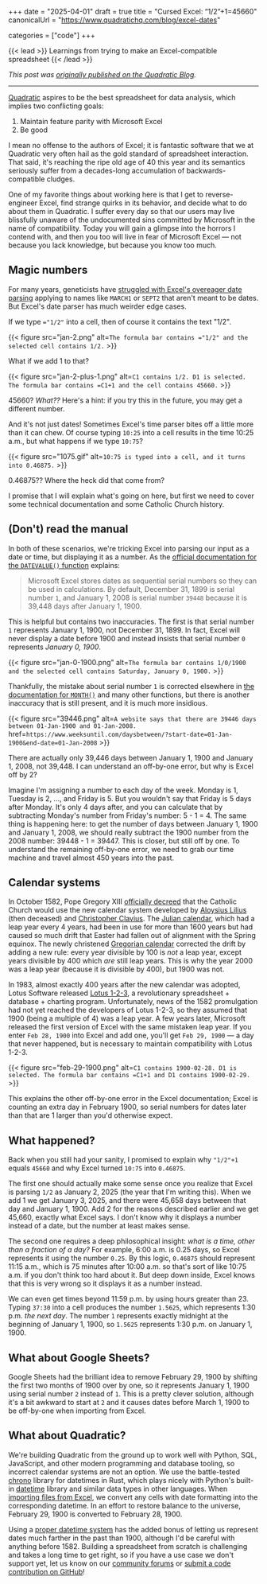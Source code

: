 +++
date = "2025-04-01"
draft = true
title = "Cursed Excel: “1/2”+1=45660"
canonicalUrl = "https://www.quadratichq.com/blog/excel-dates"

categories = ["code"]
+++

{{< lead >}}
Learnings from trying to make an Excel-compatible spreadsheet
{{< /lead >}}

<!--more-->

_This post was [originally published on the Quadratic Blog](https://example.com/)._

---

[Quadratic](https://www.quadratichq.com/) aspires to be the best spreadsheet for data analysis, which implies two conflicting goals:

1. Maintain feature parity with Microsoft Excel
2. Be good

I mean no offense to the authors of Excel; it is fantastic software that we at Quadratic very often hail as the gold standard of spreadsheet interaction. That said, it's reaching the ripe old age of 40 this year and its semantics seriously suffer from a decades-long accumulation of backwards-compatible cludges.

One of my favorite things about working here is that I get to reverse-engineer Excel, find strange quirks in its behavior, and decide what to do about them in Quadratic. I suffer every day so that our users may live blissfully unaware of the undocumented sins committed by Microsoft in the name of compatibility. Today you will gain a glimpse into the horrors I contend with, and then you too will live in fear of Microsoft Excel — not because you lack knowledge, but because you know too much.

## Magic numbers

For many years, geneticists have [struggled with Excel's overeager date parsing](https://en.wikipedia.org/wiki/Microsoft_Excel#Conversion_problems) applying to names like `MARCH1` or `SEPT2` that aren't meant to be dates. But Excel's date parser has much weirder edge cases.

If we type `="1/2"` into a cell, then of course it contains the text "1/2".

{{< figure
    src="jan-2.png"
    alt=`The formula bar contains ="1/2" and the selected cell contains 1/2.` >}}

What if we add 1 to that?

{{< figure
    src="jan-2-plus-1.png"
    alt=`C1 contains 1/2. D1 is selected. The formula bar contains =C1+1 and the cell contains 45660.` >}}

45660? _What??_ Here's a hint: if you try this in the future, you may get a different number.

And it's not just dates! Sometimes Excel's time parser bites off a little more than it can chew. Of course typing `10:25` into a cell results in the time <span class="yellow">10:25 a.m.</span>, but what happens if we type `10:75`?

{{< figure
    src="1075.gif"
    alt=`10:75 is typed into a cell, and it turns into 0.46875.` >}}

0.46875?? Where the heck did that come from?

I promise that I will explain what's going on here, but first we need to cover some technical documentation and some Catholic Church history.

## (Don't) read the manual

In both of these scenarios, we're tricking Excel into parsing our input as a date or time, but displaying it as a number. As the [official documentation for the `DATEVALUE()` function](https://support.microsoft.com/en-us/office/datevalue-function-04218f74-795c-4330-9191-e7ccbe0424a8) explains:

> Microsoft Excel stores dates as sequential serial numbers so they can be used in calculations. By default, <span class="green">December 31, 1899</span> is serial number `1`, and <span class="green">January 1, 2008</span> is serial number `39448` because it is 39,448 days after <span class="green">January 1, 1900</span>.

This is helpful but contains two inaccuracies. The first is that serial number `1` represents <span class="green">January 1, 1900</span>, not <span class="green">December 31, 1899</span>. In fact, Excel will never display a date before 1900 and instead insists that serial number `0` represents _<span class="green">January 0, 1900</span>_.

{{< figure
    src="jan-0-1900.png"
    alt=`The formula bar contains 1/0/1900 and the selected cell contains Saturday, January 0, 1900.` >}}

Thankfully, the mistake about serial number `1` is corrected elsewhere in [the documentation for `MONTH()`](https://support.microsoft.com/en-us/office/month-function-579a2881-199b-48b2-ab90-ddba0eba86e8) and many other functions, but there is another inaccuracy that is still present, and it is much more insidious.

{{< figure
    src="39446.png"
    alt=`A website says that there are 39446 days between 01-Jan-1900 and 01-Jan-2008.`
    href=`https://www.weeksuntil.com/daysbetween/?start-date=01-Jan-1900&end-date=01-Jan-2008` >}}

There are actually only 39,44<span class="red">6</span> days between <span class="green">January 1, 1900</span> and <span class="green">January 1, 2008</span>, not 39,44<span class="red">8</span>. I can understand an off-by-one error, but why is Excel off by 2?

Imagine I'm assigning a number to each day of the week. Monday is 1, Tuesday is 2, ..., and Friday is 5. But you wouldn't say that Friday is 5 days after Monday. It's only 4 days after, and you can calculate that by subtracting Monday's number from Friday's number: 5 - 1 = 4. The same thing is happening here: to get the number of days between <span class="green">January 1, 1900</span> and <span class="green">January 1, 2008</span>, we should really subtract the 1900 number from the 2008 number: 39448 - 1 = 3944<span class="red">7</span>. This is closer, but still off by one. To understand the remaining off-by-one error, we need to grab our time machine and travel almost 450 years into the past.

## Calendar systems

In October 1582, Pope Gregory XIII [officially decreed](https://en.wikipedia.org/wiki/Pope_Gregory_XIII#The_Gregorian_calendar) that the Catholic Church would use the new calendar system developed by [Aloysius Lilius](https://en.wikipedia.org/wiki/Aloysius_Lilius) (then deceased) and [Christopher Clavius](https://en.wikipedia.org/wiki/Christopher_Clavius). The [Julian calendar](https://en.wikipedia.org/wiki/Julian_calendar), which had a leap year every 4 years, had been in use for more than 1600 years but had caused so much drift that Easter had fallen out of alignment with the Spring equinox. The newly christened [Gregorian calendar](https://en.wikipedia.org/wiki/Gregorian_calendar) corrected the drift by adding a new rule: every year divisible by 100 is _not_ a leap year, except years divisible by 400 which _are_ still leap years. This is why the year 2000 was a leap year (because it is divisible by 400), but 1900 was not.

In 1983, almost exactly 400 years after the new calendar was adopted, Lotus Software released [Lotus 1-2-3](https://en.wikipedia.org/wiki/Lotus_1-2-3), a revolutionary spreadsheet + database + charting program. Unfortunately, news of the 1582 promulgation had not yet reached the developers of Lotus 1-2-3, so they assumed that 1900 (being a multiple of 4) was a leap year. A few years later, Microsoft released the first version of Excel with the same mistaken leap year. If you enter `Feb 28, 1900` into Excel and add one, you'll get `Feb 29, 1900` — a day that never happened, but is necessary to maintain compatibility with Lotus 1-2-3.

{{< figure
    src="feb-29-1900.png"
    alt=`C1 contains 1900-02-28. D1 is selected. The formula bar contains =C1+1 and D1 contains 1900-02-29.` >}}

This explains the other off-by-one error in the Excel documentation; Excel is counting an extra day in February 1900, so serial numbers for dates later than that are 1 larger than you'd otherwise expect.

## What happened?

Back when you still had your sanity, I promised to explain why `"1/2"+1` equals `45660` and why Excel turned `10:75` into `0.46875`.

The first one should actually make some sense once you realize that Excel is parsing `1/2` as <span class="green">January 2, 2025</span> (the year that I'm writing this). When we add 1 we get <span class="green">January 3, 2025</span>, and there were 45,6<span class="red">58</span> days between that day and <span class="green">January 1, 1900</span>. Add 2 for the reasons described earlier and we get 45,6<span class="red">60</span>, exactly what Excel says. I don't know why it displays a number instead of a date, but the number at least makes sense.

The second one requires a deep philosophical insight: _what is a time, other than a fraction of a day?_ For example, <span class="yellow">6:00 a.m.</span> is 0.25 days, so Excel represents it using the number `0.25`. By this logic, `0.46875` should represent <span class="yellow">11:15 a.m.</span>, which is 75 minutes after <span class="yellow">10:00 a.m.</span> so that's sort of like <span class="yellow">10:75 a.m.</span> if you don't think too hard about it. But deep down inside, Excel knows that this is very wrong so it displays it as a number instead.

We can even get times beyond <span class="yellow">11:59 p.m.</span> by using hours greater than 23. Typing `37:30` into a cell produces the number `1.5625`, which represents <span class="yellow">1:30 p.m.</span> _the next day_. The number `1` represents exactly <span class="yellow">midnight</span> at the beginning of <span class="green">January 1, 1900</span>, so `1.5625` represents <span class="yellow">1:30 p.m.</span> on <span class="green">January 1, 1900</span>.

## What about Google Sheets?

Google Sheets had the brilliant idea to remove <span class="green">February 29, 1900</span> by shifting the first two months of 1900 over by one, so it represents <span class="green">January 1, 1900</span> using serial number `2` instead of `1`. This is a pretty clever solution, although it's a bit awkward to start at `2` and it causes dates before <span class="green">March 1, 1900</span> to be off-by-one when importing from Excel.

## What about Quadratic?

We're building Quadratic from the ground up to work well with Python, SQL, JavaScript, and other modern programming and database tooling, so incorrect calendar systems are not an option. We use the battle-tested [chrono](https://github.com/chronotope/chrono) library for datetimes in Rust, which plays nicely with Python's built-in [datetime](https://docs.python.org/3/library/datetime.html) library and similar data types in other languages. When [importing files from Excel](https://docs.quadratichq.com/import-data/import-excel-files), we convert any cells with date formatting into the corresponding datetime. In an effort to restore balance to the universe, <span class="green">February 29, 1900</span> is converted to <span class="green">February 28, 1900</span>.

Using a [proper datetime system](https://docs.quadratichq.com/spreadsheet/date-time-formatting) has the added bonus of letting us represent dates much farther in the past than 1900, although I'd be careful with anything before 1582. Building a spreadsheet from scratch is challenging and takes a long time to get right, so if you have a use case we don't support yet, let us know on our [community forums](https://community.quadratichq.com/) or [submit a code contribution on GitHub](https://github.com/quadratichq/quadratic/)!
